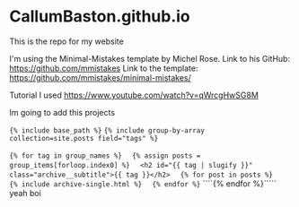 # CallumBaston.github.io
This is the repo for my website

I'm using the Minimal-Mistakes template by Michel Rose.
Link to his GitHub: https://github.com/mmistakes
Link to the template: https://github.com/mmistakes/minimal-mistakes/

Tutorial I used https://www.youtube.com/watch?v=qWrcgHwSG8M

Im going to add this projects

````{% include base_path %}````
````{% include group-by-array collection=site.posts field="tags" %}````

````{% for tag in group_names %}````
````  {% assign posts = group_items[forloop.index0] %}````
````  <h2 id="{{ tag | slugify }}" class="archive__subtitle">{{ tag }}</h2>````
````  {% for post in posts %}````
````    {% include archive-single.html %}````
````  {% endfor %}````
````{% endfor %}`````
yeah boi
